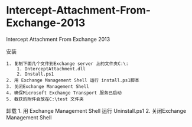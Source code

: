 # Intercept-Attachment-From-Exchange-2013
Intercept Attachment From Exchange 2013

安装

	1. 复制下面几个文件到Exchange server 上的文件夹C:\:
		1. InterceptAttachment.dll
		2. Install.ps1
	2. 用 Exchange Management Shell 运行 install.ps1脚本
	3. 关闭Exchange Management Shell
	4. 确保Microsoft Exchange Transport 服务已启动
	5. 截获的附件会放在C:\test 文件夹

卸载
	1. 用 Exchange Management Shell 运行 Uninstall.ps1
	2. 关闭Exchange Management Shell

